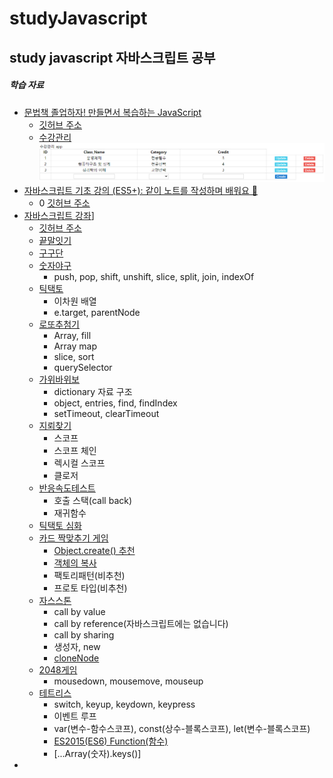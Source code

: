 # studyJavascript
study javascript
자바스크립트 공부
---
##### 학습 자료
+ [문법책 졸업하자! 만들면서 복습하는 JavaScript](https://edu.goorm.io/learn/lecture/25046/%EB%AC%B8%EB%B2%95%EC%B1%85-%EC%A1%B8%EC%97%85%ED%95%98%EC%9E%90-%EB%A7%8C%EB%93%A4%EB%A9%B4%EC%84%9C-%EB%B3%B5%EC%8A%B5%ED%95%98%EB%8A%94-javascript)
    + [깃허브 주소](https://github.com/kangtegong/JS-project-class/tree/master/1-Handling-HTML-With-JS)
    + [수강관리](https://leedokchidok19.github.io/studyJavascript/study/study.html)   
    ![수강관리 APP 화면](images/study.PNG) 
+ [자바스크립트 기초 강의 (ES5+): 같이 노트를 작성하며 배워요 📒](https://www.youtube.com/watch?v=wcsVjmHrUQg&list=PLv2d7VI9OotTVOL4QmPfvJWPJvkmv6h-2)
    + 0 [깃허브 주소](https://github.com/dream-ellie/learn-javascript)
+ [자바스크립트 강좌](https://www.youtube.com/watch?v=Qq2IJ2iEgWA&list=PLcqDmjxt30Rtbxbh4eJREOVekql_kWVmu)]
    + [깃허브 주소](https://github.com/ZeroCho/webgame-lecture)
    + [끝말잇기](https://leedokchidok19.github.io/studyJavascript/webGame/끝말잇기.html)
    + [구구단](https://leedokchidok19.github.io/studyJavascript/webGame/구구단.html)
    + [숫자야구](https://leedokchidok19.github.io/studyJavascript/webGame/숫자야구.html)
        + push, pop, shift, unshift, slice, split, join, indexOf
    + [틱택토](https://leedokchidok19.github.io/studyJavascript/webGame/틱택토.html)
        + 이차원 배열
        + e.target, parentNode
    + [로또추첨기](https://leedokchidok19.github.io/studyJavascript/webGame/로또.html)
        + Array, fill
        + Array map
        + slice, sort
        + querySelector
    + [가위바위보](https://leedokchidok19.github.io/studyJavascript/webGame/가위바위보.html)
        + dictionary 자료 구조
        + object, entries, find, findIndex
        + setTimeout, clearTimeout
    + [지뢰찾기](https://leedokchidok19.github.io/studyJavascript/webGame/지뢰찾기.html)
        + 스코프
        + 스코프 체인
        + 렉시컬 스코프
        + 클로저
    + [반응속도테스트](https://leedokchidok19.github.io/studyJavascript/webGame/반응속도.html)
        + 호출 스택(call back)
        + 재귀함수
    + [틱택토 심화](https://leedokchidok19.github.io/studyJavascript/webGame/틱택토(컴퓨터).html)
    + [카드 짝맞추기 게임](https://leedokchidok19.github.io/studyJavascript/webGame/짝맞추기.html)
        + [Object.create() 추천](https://developer.mozilla.org/ko/docs/Web/JavaScript/Reference/Global_Objects/Object/create)
        + [객체의 복사](https://www.zerocho.com/category/JavaScript/post/5750d384b73ae5152792188d)
        + 팩토리패턴(비추천)
        + 프로토 타입(비추천)
    + [자스스톤](https://leedokchidok19.github.io/studyJavascript/webGame/자스스톤.html)
        + call by value
        + call by reference(자바스크립트에는 없습니다)
        + call by sharing
        + 생성자, new
        + [cloneNode](https://webisfree.com/2015-05-06/[%EC%9E%90%EB%B0%94%EC%8A%A4%ED%81%AC%EB%A6%BD%ED%8A%B8]-clonenode()-%ED%95%A8%EC%88%98%EB%A5%BC-%EC%82%AC%EC%9A%A9%ED%95%B4-%EB%85%B8%EB%93%9C-%EB%B3%B5%EC%A0%9C%ED%95%98%EA%B8%B0)
    + [2048게임](https://leedokchidok19.github.io/studyJavascript/webGame/2048.html)
        + mousedown, mousemove, mouseup
    + [테트리스](https://leedokchidok19.github.io/studyJavascript/webGame/테트리스.html)
        + switch, keyup, keydown, keypress
        + 이벤트 루프
        + var(변수-함수스코프), const(상수-블록스코프), let(변수-블록스코프)
        + [ES2015(ES6) Function(함수)](https://www.zerocho.com/category/ECMAScript/post/5759abc132522e883c6f6dda)
        + [...Array(숫자).keys()]
+